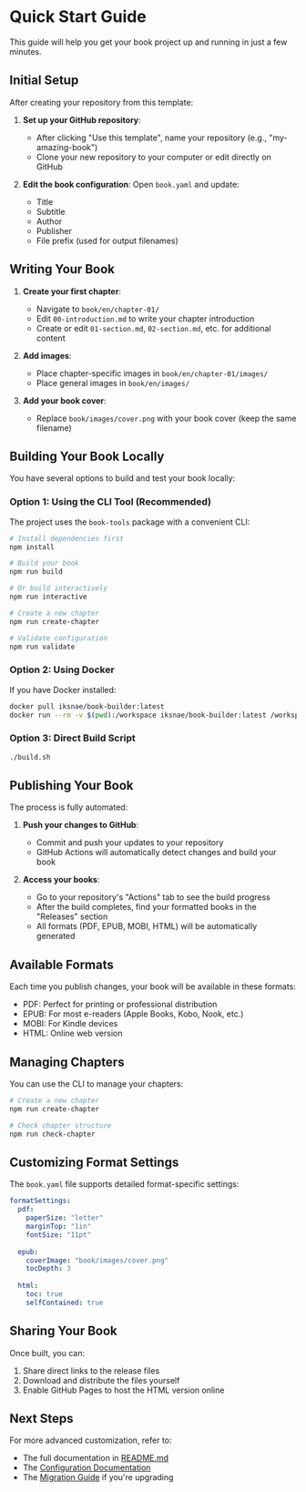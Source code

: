 # Quick Start Guide

This guide will help you get your book project up and running in just a few minutes.

## Initial Setup

After creating your repository from this template:

1. **Set up your GitHub repository**:
   - After clicking "Use this template", name your repository (e.g., "my-amazing-book")
   - Clone your new repository to your computer or edit directly on GitHub

2. **Edit the book configuration**:
   Open `book.yaml` and update:
   - Title
   - Subtitle
   - Author
   - Publisher
   - File prefix (used for output filenames)

## Writing Your Book

1. **Create your first chapter**:
   - Navigate to `book/en/chapter-01/`
   - Edit `00-introduction.md` to write your chapter introduction
   - Create or edit `01-section.md`, `02-section.md`, etc. for additional content

2. **Add images**:
   - Place chapter-specific images in `book/en/chapter-01/images/`
   - Place general images in `book/en/images/`

3. **Add your book cover**:
   - Replace `book/images/cover.png` with your book cover (keep the same filename)

## Building Your Book Locally

You have several options to build and test your book locally:

### Option 1: Using the CLI Tool (Recommended)

The project uses the `book-tools` package with a convenient CLI:

```bash
# Install dependencies first
npm install

# Build your book
npm run build

# Or build interactively
npm run interactive

# Create a new chapter
npm run create-chapter

# Validate configuration
npm run validate
```

### Option 2: Using Docker

If you have Docker installed:

```bash
docker pull iksnae/book-builder:latest
docker run --rm -v $(pwd):/workspace iksnae/book-builder:latest /workspace/build.sh
```

### Option 3: Direct Build Script

```bash
./build.sh
```

## Publishing Your Book

The process is fully automated:

1. **Push your changes to GitHub**:
   - Commit and push your updates to your repository
   - GitHub Actions will automatically detect changes and build your book

2. **Access your books**:
   - Go to your repository's "Actions" tab to see the build progress
   - After the build completes, find your formatted books in the "Releases" section
   - All formats (PDF, EPUB, MOBI, HTML) will be automatically generated

## Available Formats

Each time you publish changes, your book will be available in these formats:

- PDF: Perfect for printing or professional distribution
- EPUB: For most e-readers (Apple Books, Kobo, Nook, etc.)
- MOBI: For Kindle devices
- HTML: Online web version

## Managing Chapters

You can use the CLI to manage your chapters:

```bash
# Create a new chapter
npm run create-chapter

# Check chapter structure
npm run check-chapter
```

## Customizing Format Settings

The `book.yaml` file supports detailed format-specific settings:

```yaml
formatSettings:
  pdf:
    paperSize: "letter"
    marginTop: "1in"
    fontSize: "11pt"
  
  epub:
    coverImage: "book/images/cover.png"
    tocDepth: 3
  
  html:
    toc: true
    selfContained: true
```

## Sharing Your Book

Once built, you can:

1. Share direct links to the release files
2. Download and distribute the files yourself
3. Enable GitHub Pages to host the HTML version online

## Next Steps

For more advanced customization, refer to:
- The full documentation in [README.md](./README.md)
- The [Configuration Documentation](https://github.com/iksnae/book-tools/blob/main/docs/CONFIGURATION.md)
- The [Migration Guide](./docs/MIGRATION_GUIDE.md) if you're upgrading
